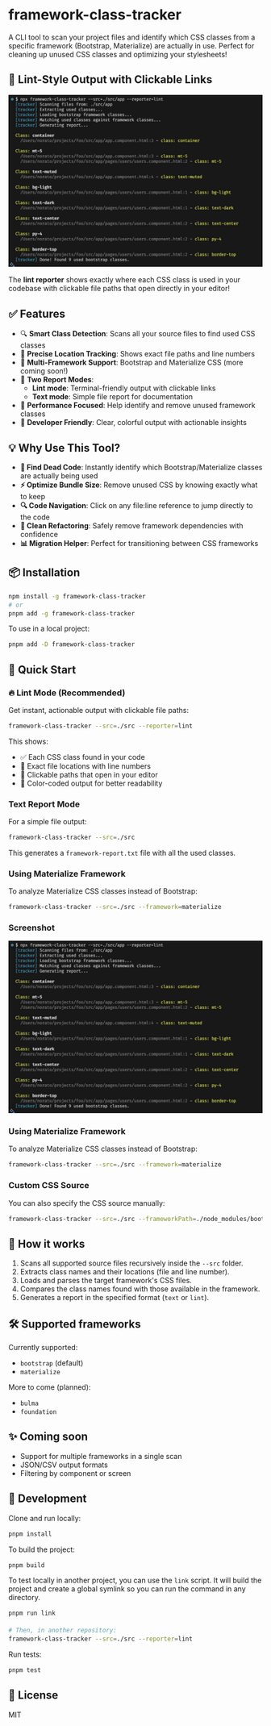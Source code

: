 # framework-class-tracker

A CLI tool to scan your project files and identify which CSS classes from a specific framework (Bootstrap, Materialize) are actually in use. Perfect for cleaning up unused CSS classes and optimizing your stylesheets!

## 🎯 Lint-Style Output with Clickable Links

![Framework Class Tracker Output](./example.jpeg)

The **lint reporter** shows exactly where each CSS class is used in your codebase with clickable file paths that open directly in your editor!

## ✅ Features

- 🔍 **Smart Class Detection**: Scans all your source files to find used CSS classes
- 📍 **Precise Location Tracking**: Shows exact file paths and line numbers
- 🎨 **Multi-Framework Support**: Bootstrap and Materialize CSS (more coming soon!)
- 📝 **Two Report Modes**:
  - **Lint mode**: Terminal-friendly output with clickable links
  - **Text mode**: Simple file report for documentation
- 🚀 **Performance Focused**: Help identify and remove unused framework classes
- 🎯 **Developer Friendly**: Clear, colorful output with actionable insights

## 💡 Why Use This Tool?

- **🎯 Find Dead Code**: Instantly identify which Bootstrap/Materialize classes are actually being used
- **⚡ Optimize Bundle Size**: Remove unused CSS by knowing exactly what to keep
- **🔍 Code Navigation**: Click on any file:line reference to jump directly to the code
- **🧹 Clean Refactoring**: Safely remove framework dependencies with confidence
- **📊 Migration Helper**: Perfect for transitioning between CSS frameworks

## 📦 Installation

```bash
npm install -g framework-class-tracker
# or
pnpm add -g framework-class-tracker
```

To use in a local project:

```bash
pnpm add -D framework-class-tracker
```

## 🚀 Quick Start

### 🔥 Lint Mode (Recommended)

Get instant, actionable output with clickable file paths:

```bash
framework-class-tracker --src=./src --reporter=lint
```

This shows:

- ✅ Each CSS class found in your code
- 📍 Exact file locations with line numbers
- 🔗 Clickable paths that open in your editor
- 🎨 Color-coded output for better readability

### Text Report Mode

For a simple file output:

```bash
framework-class-tracker --src=./src
```

This generates a `framework-report.txt` file with all the used classes.

### Using Materialize Framework

To analyze Materialize CSS classes instead of Bootstrap:

```bash
framework-class-tracker --src=./src --framework=materialize
```

### Screenshot

![Framework Class Tracker Output](./example.jpeg)

### Using Materialize Framework

To analyze Materialize CSS classes instead of Bootstrap:

```bash
framework-class-tracker --src=./src --framework=materialize
```

### Custom CSS Source

You can also specify the CSS source manually:

```bash
framework-class-tracker --src=./src --frameworkPath=./node_modules/bootstrap/dist/css
```

## 🧠 How it works

1. Scans all supported source files recursively inside the `--src` folder.
2. Extracts class names and their locations (file and line number).
3. Loads and parses the target framework's CSS files.
4. Compares the class names found with those available in the framework.
5. Generates a report in the specified format (`text` or `lint`).

## 🛠 Supported frameworks

Currently supported:

- `bootstrap` (default)
- `materialize`

More to come (planned):

- `bulma`
- `foundation`

## ✨ Coming soon

- Support for multiple frameworks in a single scan
- JSON/CSV output formats
- Filtering by component or screen

## 🧪 Development

Clone and run locally:

```bash
pnpm install
```

To build the project:

```bash
pnpm build
```

To test locally in another project, you can use the `link` script. It will build the project and create a global symlink so you can run the command in any directory.

```bash
pnpm run link

# Then, in another repository:
framework-class-tracker --src=./src --reporter=lint
```

Run tests:

```bash
pnpm test
```

## 📄 License

MIT
